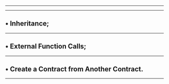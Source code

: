 ---------------------------------------------------------------------------
---------------------------------------------------------------------------
• Inheritance;
---------------------------------------------------------------------------
---------------------------------------------------------------------------
• External Function Calls;
---------------------------------------------------------------------------
---------------------------------------------------------------------------
• Create a Contract from Another Contract.
---------------------------------------------------------------------------
---------------------------------------------------------------------------
